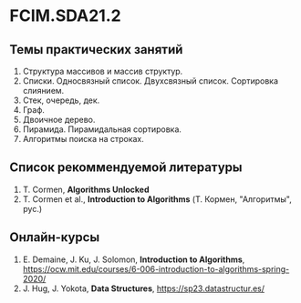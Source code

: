 # FCIM.SDA21.2
## Темы практических занятий
1. Структура массивов и массив структур.
2. Списки. Односвязный список. Двухсвязный список. Сортировка слиянием.
3. Стек, очередь, дек.
4. Граф.
5. Двоичное дерево.
6. Пирамида. Пирамидальная сортировка.
7. Алгоритмы поиска на строках.

## Список рекоммендуемой литературы
1. T. Cormen, **Algorithms Unlocked**
2. T. Cormen et al., **Introduction to Algorithms** (Т. Кормен, "Алгоритмы", рус.)

## Онлайн-курсы
1. E. Demaine, J. Ku, J. Solomon, **Introduction to Algorithms**,
   https://ocw.mit.edu/courses/6-006-introduction-to-algorithms-spring-2020/
2. J. Hug, J. Yokota, **Data Structures**,
   https://sp23.datastructur.es/
